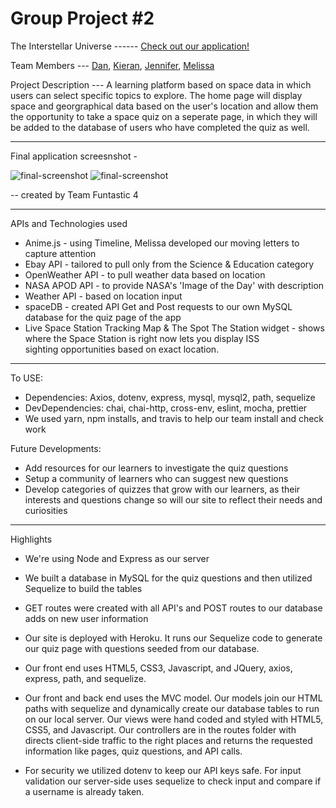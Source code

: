 # Group Project #2 

The Interstellar Universe ------ [Check out our application!]() 

Team Members --- [Dan](https://github.com/DanRSolomon), [Kieran](https://github.com/LopTwo), [Jennifer](https://github.com/alejosjen), [Melissa](https://github.com/melperez19)

Project Description --- A learning platform based on space data in which users can select specific topics to explore. The home page will display
                        space and georgraphical data based on the user's location and allow them the opportunity to take a space quiz on a seperate
                        page, in which they will be added to the database of users who have completed the quiz as well.

---------------------------------------------------------------------------------------------------------------------------------------------------

Final application screesnshot -

![final-screenshot](https://github.com/alejosjen/groupProject2/blob/master/public/assets/images/proj2screenshot.png) 
![final-screenshot](https://github.com/alejosjen/groupProject2/blob/master/public/assets/images/quizScreenshot.png)

-- created by Team Funtastic 4

---------------------------------------------------------------------------------------------------------------------------------------------------
APIs and Technologies used
* Anime.js - using Timeline, Melissa developed our moving letters to capture attention
* Ebay API - tailored to pull only from the Science & Education category
* OpenWeather API - to pull weather data based on location
* NASA APOD API - to provide NASA's 'Image of the Day' with description
* Weather API - based on location input
* spaceDB - created API Get and Post requests to our own MySQL database for the quiz page of the app
* Live Space Station Tracking Map & The Spot The Station widget - shows where the Space Station is right now lets you display ISS  
  sighting opportunities based on exact location. 

----------------------------------------------------------------------------------------------------------------------------------------
To USE: 
* Dependencies: Axios, dotenv, express, mysql, mysql2, path, sequelize
* DevDependencies: chai, chai-http, cross-env, eslint, mocha, prettier
* We used yarn, npm installs, and travis to help our team install and check work

Future Developments:
* Add resources for our learners to investigate the quiz questions
* Setup a community of learners who can suggest new questions
* Develop categories of quizzes that grow with our learners, as their interests and questions change so will our site to reflect their needs and curiosities
----------------------------------------------------------------------------------------------------------------------------------------

Highlights

* We're using Node and Express as our server

* We built a database in MySQL for the quiz questions and then utilized Sequelize to build the tables

* GET routes were created with all API's and POST routes to our database adds on new user information

* Our site is deployed with Heroku. It runs our Sequelize code to generate our quiz page with questions seeded from our database.

* Our front end uses HTML5, CSS3, Javascript, and JQuery, axios, express, path, and sequelize. 

* Our front and back end uses the MVC model. Our models join our HTML paths with sequelize and dynamically create our database tables to run on our local server. Our views were hand coded and styled with HTML5, CSS5, and Javascript. Our controllers are in the routes folder with directs client-side traffic to the right places and returns the requested information like pages, quiz questions, and API calls.

* For security we utilized dotenv to keep our API keys safe. For input validation our server-side uses sequelize to check input and compare if a username is already taken.
